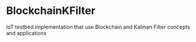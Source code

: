 # BlockchainKFilter
IoT testbed implementation that use Blockchain and Kalman Filter concepts and applications
